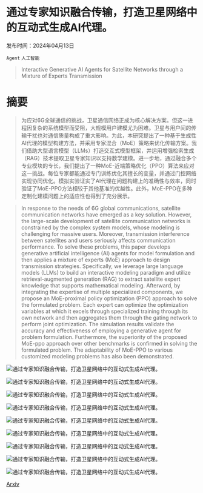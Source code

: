 # 通过专家知识融合传输，打造卫星网络中的互动式生成AI代理。

发布时间：2024年04月13日

`Agent` `人工智能`

> Interactive Generative AI Agents for Satellite Networks through a Mixture of Experts Transmission

# 摘要

> 为应对6G全球通信的挑战，卫星通信网络正成为核心解决方案。但这一进程因复杂的系统模型而受阻，大规模用户建模尤为困难。卫星与用户间的传输干扰也对通信质量构成了重大影响。为此，本研究提出了一种基于生成性AI代理的模型构建方法，并采用专家混合（MoE）策略来优化传输方案。我们借助大型语言模型（LLMs）打造交互式模型框架，并运用增强检索生成（RAG）技术提取卫星专家知识以支持数学建模。进一步地，通过融合多个专业模块的专长，我们提出了一种MoE-近端策略优化（PPO）算法来应对这一挑战。每位专家都能通过专门训练优化其擅长的变量，并通过门控网络实现协同优化。模拟实验证实了AI代理在问题构建上的准确性与效率，同时验证了MoE-PPO方法相较于其他基准的优越性。此外，MoE-PPO在多种定制化建模问题上的适应性也得到了充分展示。

> In response to the needs of 6G global communications, satellite communication networks have emerged as a key solution. However, the large-scale development of satellite communication networks is constrained by the complex system models, whose modeling is challenging for massive users. Moreover, transmission interference between satellites and users seriously affects communication performance. To solve these problems, this paper develops generative artificial intelligence (AI) agents for model formulation and then applies a mixture of experts (MoE) approach to design transmission strategies. Specifically, we leverage large language models (LLMs) to build an interactive modeling paradigm and utilize retrieval-augmented generation (RAG) to extract satellite expert knowledge that supports mathematical modeling. Afterward, by integrating the expertise of multiple specialized components, we propose an MoE-proximal policy optimization (PPO) approach to solve the formulated problem. Each expert can optimize the optimization variables at which it excels through specialized training through its own network and then aggregates them through the gating network to perform joint optimization. The simulation results validate the accuracy and effectiveness of employing a generative agent for problem formulation. Furthermore, the superiority of the proposed MoE-ppo approach over other benchmarks is confirmed in solving the formulated problem. The adaptability of MoE-PPO to various customized modeling problems has also been demonstrated.

![通过专家知识融合传输，打造卫星网络中的互动式生成AI代理。](../../../paper_images/2404.09134/x1.png)

![通过专家知识融合传输，打造卫星网络中的互动式生成AI代理。](../../../paper_images/2404.09134/x2.png)

![通过专家知识融合传输，打造卫星网络中的互动式生成AI代理。](../../../paper_images/2404.09134/x3.png)

![通过专家知识融合传输，打造卫星网络中的互动式生成AI代理。](../../../paper_images/2404.09134/x4.png)

![通过专家知识融合传输，打造卫星网络中的互动式生成AI代理。](../../../paper_images/2404.09134/x5.png)

![通过专家知识融合传输，打造卫星网络中的互动式生成AI代理。](../../../paper_images/2404.09134/x6.png)

![通过专家知识融合传输，打造卫星网络中的互动式生成AI代理。](../../../paper_images/2404.09134/x7.png)

![通过专家知识融合传输，打造卫星网络中的互动式生成AI代理。](../../../paper_images/2404.09134/x8.png)

![通过专家知识融合传输，打造卫星网络中的互动式生成AI代理。](../../../paper_images/2404.09134/x9.png)

[Arxiv](https://arxiv.org/abs/2404.09134)
